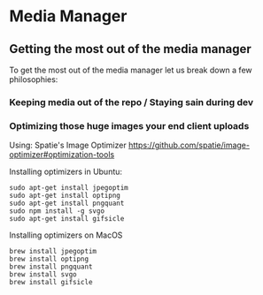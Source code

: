 # Media Manager

## Getting the most out of the media manager

To get the most out of the media manager let us break down a few philosophies:

### Keeping media out of the repo / Staying sain during dev


### Optimizing those huge images your end client uploads

Using: Spatie's Image Optimizer
https://github.com/spatie/image-optimizer#optimization-tools

Installing optimizers in Ubuntu:
```
sudo apt-get install jpegoptim
sudo apt-get install optipng
sudo apt-get install pngquant
sudo npm install -g svgo
sudo apt-get install gifsicle
```

Installing optimizers on MacOS
```
brew install jpegoptim
brew install optipng
brew install pngquant
brew install svgo
brew install gifsicle
```